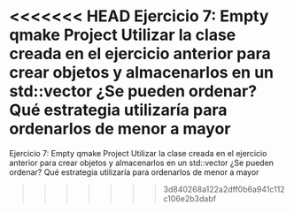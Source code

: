 <<<<<<< HEAD
Ejercicio 7:
Empty qmake Project
Utilizar la clase creada en el ejercicio anterior para crear objetos y almacenarlos en un std::vector
¿Se pueden ordenar? Qué estrategia utilizaría para ordenarlos de menor a mayor
=======
Ejercicio 7:
Empty qmake Project
Utilizar la clase creada en el ejercicio anterior para crear objetos y almacenarlos en un std::vector
¿Se pueden ordenar? Qué estrategia utilizaría para ordenarlos de menor a mayor
>>>>>>> 3d840268a122a2dff0b6a941c112c106e2b3dabf
